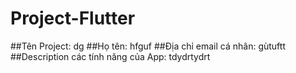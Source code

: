 # Project-Flutter
##Tên Project:
dg
##Họ tên:
hfguf
##Địa chỉ email cá nhân:
gùtuftt
##Description các tính năng của App:
tdydrtydrt
